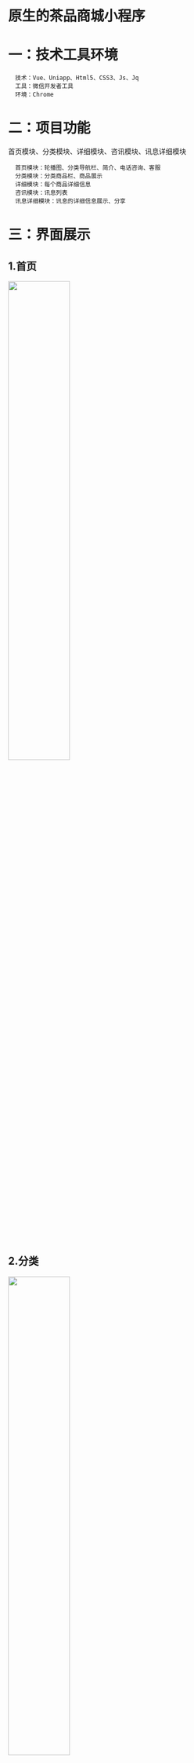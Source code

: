 # 原生的茶品商城小程序
# 一：技术工具环境
      技术：Vue、Uniapp、Html5、CSS3、Js、Jq    
      工具：微信开发者工具  
      环境：Chrome  
# 二：项目功能
首页模块、分类模块、详细模块、咨讯模块、讯息详细模块    
    
      首页模块：轮播图、分类导航栏、简介、电话咨询、客服  
      分类模块：分类商品栏、商品展示  
      详细模块：每个商品详细信息  
      咨讯模块：讯息列表  
      讯息详细模块：讯息的详细信息展示、分享  

# 三：界面展示
## 1.首页
<span style="color:#333333"><img src="https://i.postimg.cc/QMBCXV2R/image.png" width="50%"></span>
## 2.分类
<span style="color:#333333"><img src="https://i.postimg.cc/m2DsxKfn/image.png" width="50%"></span>
## 3.商品详细
<span style="color:#333333"><img src="https://i.postimg.cc/rwxZ79mb/image.png" width="50%"></span>
## 4. 咨询
<span style="color:#333333"><img src="https://i.postimg.cc/TYGcpXYk/image.png" width="50%"></span>
## 5.咨询详细
<span style="color:#333333"><img src="https://i.postimg.cc/6qz48gYS/image.png" width="50%"></span>
<span style="color:#333333"><img src="https://i.postimg.cc/zvM52kBv/image.png" width="50%"></span>
# 四：接口文档
 [接口](https://console-docs.apipost.cn/preview/8b23f100b39a63c5/617499421662264b) 
# 五：运行
	      打开微信开发者工具就行
          注意：微信开发者工具-->右上角详情-->本地设置-->勾选上不校验合法域名、web-view(业务域名)、TLS版本以及 HTTPS证书





























